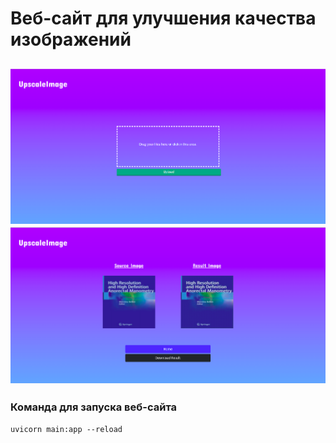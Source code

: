 # Веб-сайт для улучшения качества изображений

![image](screenshots/home.png)
![image](screenshots/result.png)
---
### Команда для запуска веб-сайта
`uvicorn main:app --reload`